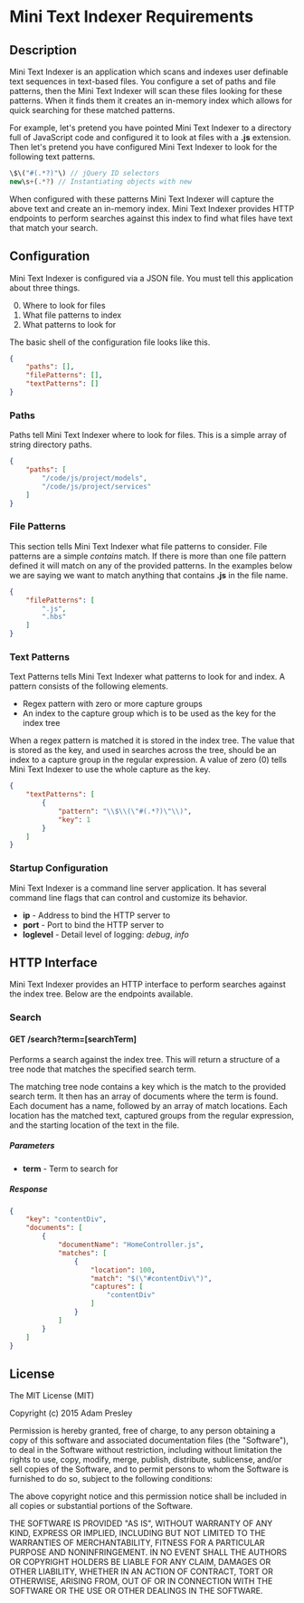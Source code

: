 Mini Text Indexer Requirements
==============================

Description
-----------
Mini Text Indexer is an application which scans and indexes user definable text sequences in text-based files. You configure a set of paths and file patterns, then the Mini Text Indexer will scan these files looking for these patterns. When it finds them it creates an in-memory index which allows for quick searching for these matched patterns.

For example, let's pretend you have pointed Mini Text Indexer to a directory full of JavaScript code and configured it to look at files with a **.js** extension. Then let's pretend you have configured Mini Text Indexer to look for the following text patterns.

```js
\$\("#(.*?)"\) // jQuery ID selectors
new\s+(.*?) // Instantiating objects with new
```

When configured with these patterns Mini Text Indexer will capture the above text and create an in-memory index. Mini Text Indexer provides HTTP endpoints to perform searches against this index to find what files have text that match your search.

Configuration
-------------
Mini Text Indexer is configured via a JSON file. You must tell this application about three things.

0. Where to look for files
0. What file patterns to index
0. What patterns to look for

The basic shell of the configuration file looks like this.

```json
{
	"paths": [],
	"filePatterns": [],
	"textPatterns": []
}
```

### Paths
Paths tell Mini Text Indexer where to look for files. This is a simple array of string directory paths.

```json
{
	"paths": [
		"/code/js/project/models",
		"/code/js/project/services"
	]
}
```

### File Patterns
This section tells Mini Text Indexer what file patterns to consider. File patterns are a simple *contains* match. If there is more than one file pattern defined it will match on any of the provided patterns. In the examples below we are saying we want to match anything that contains **.js** in the file name.

```json
{
	"filePatterns": [
		".js",
		".hbs"
	]
}
```

### Text Patterns
Text Patterns tells Mini Text Indexer what patterns to look for and index. A pattern consists of the following elements.

* Regex pattern with zero or more capture groups
* An index to the capture group which is to be used as the key for the index tree

When a regex pattern is matched it is stored in the index tree. The value that is stored as the key, and used in searches across the tree, should be an index to a capture group in the regular expression. A value of zero (0) tells Mini Text Indexer to use the whole capture as the key.

```json
{
	"textPatterns": [
		{
			"pattern": "\\$\\(\"#(.*?)\"\\)",
			"key": 1
		}
	]
}
```

### Startup Configuration
Mini Text Indexer is a command line server application. It has several command line flags that can control and customize its behavior.

* **ip** - Address to bind the HTTP server to
* **port** - Port to bind the HTTP server to
* **loglevel** - Detail level of logging: *debug*, *info*

HTTP Interface
--------------
Mini Text Indexer provides an HTTP interface to perform searches against the index tree. Below are the endpoints available.

### Search

#### GET /search?term=[searchTerm]
Performs a search against the index tree. This will return a structure of a tree node that matches the specified search term.

The matching tree node contains a key which is the match to the provided search term. It then has an array of documents where the term is found. Each document has a name, followed by an array of match locations. Each location has the matched text, captured groups from the regular expression, and the starting location of the text in the file.

##### Parameters
* **term** - Term to search for

##### Response
```json
{
	"key": "contentDiv",
	"documents": [
		{
			"documentName": "HomeController.js",
			"matches": [
				{
					"location": 100,
					"match": "$(\"#contentDiv\")",
					"captures": [
						"contentDiv"
					]
				}
			]
		}
	]
}
```

License
-------

The MIT License (MIT)

Copyright (c) 2015 Adam Presley

Permission is hereby granted, free of charge, to any person obtaining a copy
of this software and associated documentation files (the "Software"), to deal
in the Software without restriction, including without limitation the rights
to use, copy, modify, merge, publish, distribute, sublicense, and/or sell
copies of the Software, and to permit persons to whom the Software is
furnished to do so, subject to the following conditions:

The above copyright notice and this permission notice shall be included in all
copies or substantial portions of the Software.

THE SOFTWARE IS PROVIDED "AS IS", WITHOUT WARRANTY OF ANY KIND, EXPRESS OR
IMPLIED, INCLUDING BUT NOT LIMITED TO THE WARRANTIES OF MERCHANTABILITY,
FITNESS FOR A PARTICULAR PURPOSE AND NONINFRINGEMENT. IN NO EVENT SHALL THE
AUTHORS OR COPYRIGHT HOLDERS BE LIABLE FOR ANY CLAIM, DAMAGES OR OTHER
LIABILITY, WHETHER IN AN ACTION OF CONTRACT, TORT OR OTHERWISE, ARISING FROM,
OUT OF OR IN CONNECTION WITH THE SOFTWARE OR THE USE OR OTHER DEALINGS IN THE
SOFTWARE.
